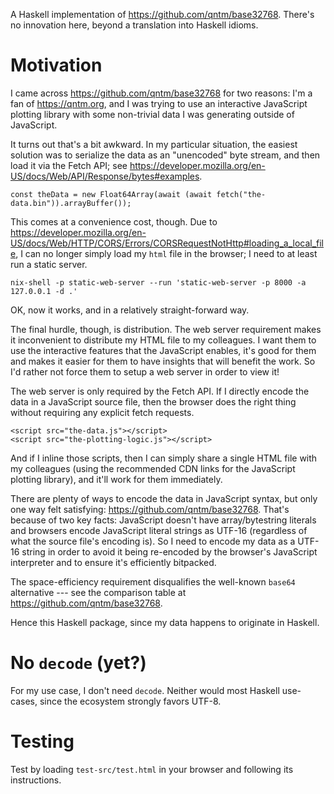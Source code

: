 A Haskell implementation of https://github.com/qntm/base32768.
There's no innovation here, beyond a translation into Haskell idioms.

# Motivation

I came across https://github.com/qntm/base32768 for two reasons: I'm a fan of https://qntm.org, and I was trying to use an interactive JavaScript plotting library with some non-trivial data I was generating outside of JavaScript.

It turns out that's a bit awkward.
In my particular situation, the easiest solution was to serialize the data as an "unencoded" byte stream, and then load it via the Fetch API; see https://developer.mozilla.org/en-US/docs/Web/API/Response/bytes#examples.

```
const theData = new Float64Array(await (await fetch("the-data.bin")).arrayBuffer());
```

This comes at a convenience cost, though.
Due to https://developer.mozilla.org/en-US/docs/Web/HTTP/CORS/Errors/CORSRequestNotHttp#loading_a_local_file, I can no longer simply load my `html` file in the browser; I need to at least run a static server.

```
nix-shell -p static-web-server --run 'static-web-server -p 8000 -a 127.0.0.1 -d .'
```

OK, now it works, and in a relatively straight-forward way.

The final hurdle, though, is distribution.
The web server requirement makes it inconvenient to distribute my HTML file to my colleagues.
I want them to use the interactive features that the JavaScript enables, it's good for them and makes it easier for them to have insights that will benefit the work.
So I'd rather not force them to setup a web server in order to view it!

The web server is only required by the Fetch API.
If I directly encode the data in a JavaScript source file, then the browser does the right thing without requiring any explicit fetch requests.

```
<script src="the-data.js"></script>
<script src="the-plotting-logic.js"></script>
```

And if I inline those scripts, then I can simply share a single HTML file with my colleagues (using the recommended CDN links for the JavaScript plotting library), and it'll work for them immediately.

There are plenty of ways to encode the data in JavaScript syntax, but only one way felt satisfying: https://github.com/qntm/base32768.
That's because of two key facts: JavaScript doesn't have array/bytestring literals and browsers encode JavaScript literal strings as UTF-16 (regardless of what the source file's encoding is).
So I need to encode my data as a UTF-16 string in order to avoid it being re-encoded by the browser's JavaScript interpreter and to ensure it's efficiently bitpacked.

The space-efficiency requirement disqualifies the well-known `base64` alternative --- see the comparison table at https://github.com/qntm/base32768.

Hence this Haskell package, since my data happens to originate in Haskell.

# No `decode` (yet?)

For my use case, I don't need `decode`.
Neither would most Haskell use-cases, since the ecosystem strongly favors UTF-8.

# Testing

Test by loading `test-src/test.html` in your browser and following its instructions.
